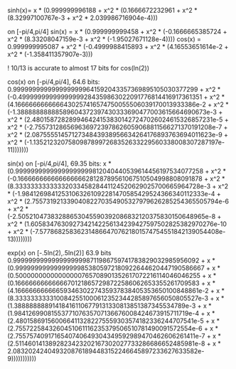 sinh(x)= x * (0.999999996188 + x^2 * (0.1666672232961 + x^2 * (8.32997100767e-3 + x^2 * 2.039986716904e-4)))

on [-pi/4,pi/4]
sin(x) = x * (0.999999999458 + x^2 * (-0.1666665385724 + x^2 * (8.33208047159e-3 + x^2 * (-1.95027671128e-4))))
cos(x) = 0.999999995087 + x^2 * (-0.4999988415893 + x^2 * (4.16553651614e-2 + x^2 * (-1.358411357907e-3)))

! 10/13 is accurate to almost 17 bits for cos(ln(2))



cos(x) on [-pi/4,pi/4], 64.6 bits:
0.9999999999999999999641592043357369895105030377299 + x^2 * (-0.49999999999999999284359863022091776814416917361351 + x^2 * (4.1666666666666430257416574750055506039170013933386e-2 + x^2 * (-1.38888888888589604372397430333690477003615664690673e-3 + x^2 * (2.4801587282899464241538301427247026024615326857231e-5 + x^2 * (-2.7557312865696369723978626059068811566271370191208e-7 + x^2 * (2.0875555145712734843938956634264176893763694011623e-9 + x^2 * (-1.13521232075809878997268352633229560338008307287197e-11)))))))

sin(x) on [-pi/4,pi/4], 69.35 bits:
x * (0.99999999999999999999812040440539614456197534077258 + x^2 * (-0.16666666666666666628128789561067510504998808091878 + x^2 * (8.3333333333333203345828441124520629025700665964728e-3 + x^2 * (-1.98412698412531063261092281470585429524366340112333e-4 + x^2 * (2.75573192133904082270354905327979626285254365505794e-6 + x^2 * (-2.50521047383288653045590392086832120375830150648965e-8 + x^2 * (1.6058347630927342142256134239427597502825382970276e-10 + x^2 * (-7.5778682583623148664707621801574754551842139054408e-13))))))))

exp(x) on [-.5ln(2),.5ln(2)] 63.9 bits
0.99999999999999999998711986759741783829032985956092 + x * (0.99999999999999999853805972180922644620447190586667 + x * (0.50000000000000000765708901352617072216114046046255 + x * (0.16666666666666701218657298722586062653355261709583 + x * (4.1666666666665934630227435937838405353650100848861e-2 + x * (8.3333333333100842551000612352344285897656050805527e-3 + x * (1.388888888914184161106779131330813851387345534789e-3 + x * (1.9841269908155377107635707136676008424673915711719e-4 + x * (2.4801586915600664113282275559303574182336244707541e-5 + x * (2.7557225843260451061116235379506510781490091572554e-6 + x * (2.7557574091716540740649304349592989470462606261411e-7 + x * (2.5114601413892823423202167302027733286686652485981e-8 + x * 2.0832024240493208761894483152246645897233627633582e-9)))))))))))
